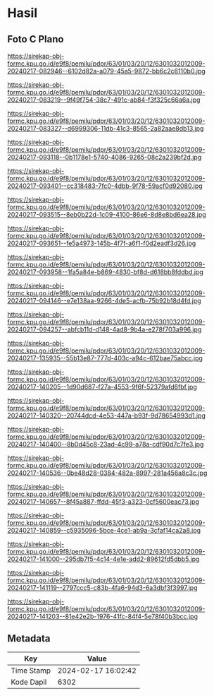 # Hasil

## Foto C Plano

https://sirekap-obj-formc.kpu.go.id/e9f8/pemilu/pdpr/63/01/03/20/12/6301032012009-20240217-082946--6102d82a-a079-45a5-9872-bb6c2c6110b0.jpg

https://sirekap-obj-formc.kpu.go.id/e9f8/pemilu/pdpr/63/01/03/20/12/6301032012009-20240217-083219--9f49f754-38c7-491c-ab84-f3f325c66a6a.jpg

https://sirekap-obj-formc.kpu.go.id/e9f8/pemilu/pdpr/63/01/03/20/12/6301032012009-20240217-083327--d6999306-11db-41c3-8565-2a82aae8db13.jpg

https://sirekap-obj-formc.kpu.go.id/e9f8/pemilu/pdpr/63/01/03/20/12/6301032012009-20240217-093118--0b1178e1-5740-4086-9265-08c2a239bf2d.jpg

https://sirekap-obj-formc.kpu.go.id/e9f8/pemilu/pdpr/63/01/03/20/12/6301032012009-20240217-093401--cc318483-7fc0-4dbb-9f78-59acf0d92080.jpg

https://sirekap-obj-formc.kpu.go.id/e9f8/pemilu/pdpr/63/01/03/20/12/6301032012009-20240217-093515--8eb0b22d-1c09-4100-86e6-8d8e8bd6ea28.jpg

https://sirekap-obj-formc.kpu.go.id/e9f8/pemilu/pdpr/63/01/03/20/12/6301032012009-20240217-093651--fe5a4973-145b-4f7f-a6f1-f0d2eadf3d26.jpg

https://sirekap-obj-formc.kpu.go.id/e9f8/pemilu/pdpr/63/01/03/20/12/6301032012009-20240217-093958--1fa5a84e-b869-4830-bf8d-d618bb8fddbd.jpg

https://sirekap-obj-formc.kpu.go.id/e9f8/pemilu/pdpr/63/01/03/20/12/6301032012009-20240217-094146--e7e138aa-9266-4de5-acfb-75b92b18d4fd.jpg

https://sirekap-obj-formc.kpu.go.id/e9f8/pemilu/pdpr/63/01/03/20/12/6301032012009-20240217-094257--abfcb11d-d148-4ad8-9b4a-e278f703a996.jpg

https://sirekap-obj-formc.kpu.go.id/e9f8/pemilu/pdpr/63/01/03/20/12/6301032012009-20240217-135935--55b13e87-777d-403c-a94c-612bae75abcc.jpg

https://sirekap-obj-formc.kpu.go.id/e9f8/pemilu/pdpr/63/01/03/20/12/6301032012009-20240217-140205--1d90d687-f27a-4553-9f6f-52379afd6fbf.jpg

https://sirekap-obj-formc.kpu.go.id/e9f8/pemilu/pdpr/63/01/03/20/12/6301032012009-20240217-140320--20744dcd-4e53-447a-b93f-9d78654993d1.jpg

https://sirekap-obj-formc.kpu.go.id/e9f8/pemilu/pdpr/63/01/03/20/12/6301032012009-20240217-140400--8b0d45c8-23ad-4c99-a78a-cdf90d7c7fe3.jpg

https://sirekap-obj-formc.kpu.go.id/e9f8/pemilu/pdpr/63/01/03/20/12/6301032012009-20240217-140536--0be48d28-0384-482a-8997-281a456a8c3c.jpg

https://sirekap-obj-formc.kpu.go.id/e9f8/pemilu/pdpr/63/01/03/20/12/6301032012009-20240217-140657--8f45a887-ffdd-45f3-a323-0cf5600eac73.jpg

https://sirekap-obj-formc.kpu.go.id/e9f8/pemilu/pdpr/63/01/03/20/12/6301032012009-20240217-140859--c5935096-5bce-4ce1-ab9a-3cfaf14ca2a8.jpg

https://sirekap-obj-formc.kpu.go.id/e9f8/pemilu/pdpr/63/01/03/20/12/6301032012009-20240217-141000--295db7f5-4c14-4e1e-add2-89612fd5dbb5.jpg

https://sirekap-obj-formc.kpu.go.id/e9f8/pemilu/pdpr/63/01/03/20/12/6301032012009-20240217-141119--2797ccc5-c83b-4fa6-94d3-6a3dbf3f3997.jpg

https://sirekap-obj-formc.kpu.go.id/e9f8/pemilu/pdpr/63/01/03/20/12/6301032012009-20240217-141203--81e42e2b-1976-41fc-84f4-5e78f40b3bcc.jpg


## Metadata

| Key        | Value               |
| ---------- | ------------------- |
| Time Stamp | 2024-02-17 16:02:42 |
| Kode Dapil | 6302                |



